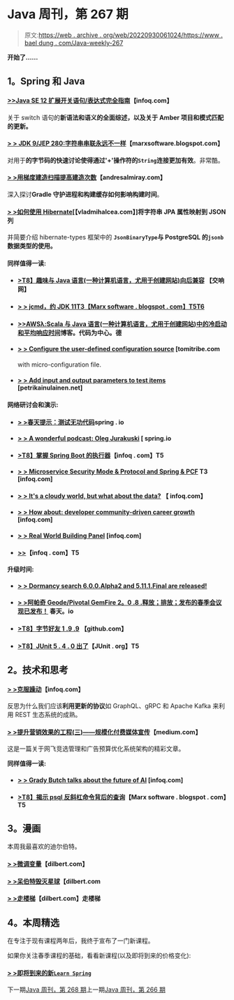 # Java 周刊，第 267 期

> 原文:[https://web . archive . org/web/20220930061024/https://www . bael dung . com/Java-weekly-267](https://web.archive.org/web/20220930061024/https://www.baeldung.com/java-weekly-267)

**开始了……**

## **1。Spring 和 Java**

#### [**>>Java SE 12 扩展开关语句/表达式完全指南**](https://web.archive.org/web/20220625171214/https://www.infoq.com/articles/java-12-switch-expression?utm_campaign=infoq_content&utm_source=infoq&utm_medium=feed&utm_term=global)【infoq.com】

关于 switch 语句的**新语法和语义的全面综述，以及关于 Amber 项目和模式匹配的更新。**

#### [**> > JDK 9/JEP 280:字符串串联永远不一样**](https://web.archive.org/web/20220625171214/https://marxsoftware.blogspot.com/2019/01/jep-280-indify-string-concatenations.html)【marxsoftware.blogspot.com】

对用于**的字节码的快速讨论使得通过'+'操作符的`String`连接更加有效**。非常酷。

#### [**> >用梯度建造扫描提高建造次数**](https://web.archive.org/web/20220625171214/http://andresalmiray.com/improving-build-times-with-gradle-buildscans/)【andresalmiray.com】

深入探讨**Gradle 守护进程和构建缓存如何影响构建时间**。

#### [**> >如何使用 Hibernate**](https://web.archive.org/web/20220625171214/https://vladmihalcea.com/map-string-jpa-property-json-column-hibernate/)[【vladmihalcea.com】]将字符串 JPA 属性映射到 JSON 列

并简要介绍 hibernate-types 框架中的 **`JsonBinaryType`与 PostgreSQL 的`jsonb`数据类型的使用。**

#### **同样值得一读:**

*   #### [**>T8】趣味与 Java 语言(一种计算机语言，尤用于创建网站)向后兼容**](https://web.archive.org/web/20220625171214/https://www.symphonious.net/2019/02/04/fun-with-java-backwards-compatibility/) 【交响网】

*   #### [**> > jcmd，约 JDK 11**T3【Marx software . blogspot . com】T5T6](https://web.archive.org/web/20220625171214/https://marxsoftware.blogspot.com/2019/02/jcmd-jdk-11.html)

*   #### [**>>AWSλ:Scala 与 Java 语言(一种计算机语言，尤用于创建网站)中的冷启动和平均响应时间**](https://web.archive.org/web/20220625171214/https://blog.codecentric.de/en/2019/02/aws-lambda-cold-boot-and-mean-response-times-in-scala-vs-java/)博客。代码为中心。德

*   #### [**> > Configure the user-defined configuration source**](https://web.archive.org/web/20220625171214/https://www.tomitribe.com/blog/custom-configsource-with-microprofile-configuration/) [tomitribe.com

    with micro-configuration file.
*   #### **[> > Add input and output parameters to test items](https://web.archive.org/web/20220625171214/https://www.petrikainulainen.net/programming/testing/adding-input-and-output-parameters-to-testproject-actions/)** [petrikainulainen.net]

#### **网络研讨会和演示:**

*   #### [**> >春天提示：测试无功代码**](https://web.archive.org/web/20220625171214/https://spring.io/blog/2019/02/06/spring-tips-testing-reactive-code)spring . io

*   #### [**> > A wonderful podcast: Oleg Jurakuski**](https://web.archive.org/web/20220625171214/https://spring.io/blog/2019/02/01/a-bootiful-podcast-oleg-zhurakousky) [ spring.io

*   #### [**>T8】掌握 Spring Boot 的执行器**](https://web.archive.org/web/20220625171214/https://www.infoq.com/presentations/spring-boot-actuator?utm_campaign=infoq_content&utm_source=infoq&utm_medium=feed&utm_term=global)【infoq . com】T5

*   #### **[> > Microservice Security Mode & Protocol and Spring & PCF](https://web.archive.org/web/20220625171214/https://www.infoq.com/presentations/microservices-security-spring-pcf?utm_campaign=infoq_content&utm_source=infoq&utm_medium=feed&utm_term=global) T3 [infoq.com]**

*   #### [**> > It's a cloudy world, but what about the data?**](https://web.archive.org/web/20220625171214/https://www.infoq.com/presentations/microservices-pcf-pcc?utm_campaign=infoq_content&utm_source=infoq&utm_medium=feed&utm_term=global) 【 infoq.com】

*   #### [**> > How about: developer community-driven career growth**](https://web.archive.org/web/20220625171214/https://www.infoq.com/presentations/booking-game-roles?utm_campaign=infoq_content&utm_source=infoq&utm_medium=feed&utm_term=global) [infoq.com]

*   #### [**> > Real World Building Panel**](https://web.archive.org/web/20220625171214/https://www.infoq.com/presentations/architectures-panel?utm_campaign=infoq_content&utm_source=infoq&utm_medium=feed&utm_term=global) [infoq.com]

*   #### [**>>**](https://web.archive.org/web/20220625171214/https://www.infoq.com/presentations/metrics-apache-geode-micrometer?utm_campaign=infoq_content&utm_source=infoq&utm_medium=feed&utm_term=global)【infoq . com】T5

**升级时间:**

*   #### [**> > Dormancy search 6.0.0.Alpha2 and 5.11.1.Final are released!**](https://web.archive.org/web/20220625171214/http://in.relation.to/2019/02/01/hibernate-search-6-0-0-Alpha2-and-5-11-1-Final/)

*   #### [**> >阿帕奇 Geode/Pivotal GemFire 2。0 .8 .释放；排放；发布的春季会议现已发布！**](https://web.archive.org/web/20220625171214/https://spring.io/blog/2019/02/04/spring-session-for-apache-geode-pivotal-gemfire-2-0-8-release-available) 春天。io

*   #### **[>T8】字节好友 1 .9 .9](https://web.archive.org/web/20220625171214/https://github.com/raphw/byte-buddy/releases/tag/byte-buddy-1.9.9)** 【github.com】

*   #### **[>T8】JUnit 5 . 4 . 0 出了](https://web.archive.org/web/20220625171214/https://junit.org/junit5/docs/5.4.0/release-notes/)**【JUnit . org】T5

## **2。技术和思考**

#### [**> >克服躁动**](https://web.archive.org/web/20220625171214/https://www.infoq.com/articles/overcoming-restlessness?utm_campaign=infoq_content&utm_source=infoq&utm_medium=feed&utm_term=global)【infoq.com】

反思为什么我们应该**利用更新的协议**如 GraphQL、gRPC 和 Apache Kafka 来利用 REST 生态系统的成熟。

#### **[> >提升营销效果的工程(三)——规模化付费媒体宣传](https://web.archive.org/web/20220625171214/https://medium.com/netflix-techblog/engineering-to-scale-paid-media-campaigns-84ba018fb3fa)**【medium.com】

这是一篇关于网飞竞选管理和广告预算优化系统架构的精彩文章。

**同样值得一读:**

*   #### [**> > Grady Butch talks about the future of AI**](https://web.archive.org/web/20220625171214/https://www.infoq.com/news/2019/02/Grady-Booch-Future-AI?utm_campaign=infoq_content&utm_source=infoq&utm_medium=feed&utm_term=global) [infoq.com]

*   #### [**>T8】揭示 psql 反斜杠命令背后的查询**](https://web.archive.org/web/20220625171214/https://marxsoftware.blogspot.com/2019/02/psql-backslash-commands-queries.html)【Marx software . blogspot . com】T5

## **3。漫画**

本周我最喜欢的迪尔伯特。

#### [**> >微调变量**](https://web.archive.org/web/20220625171214/https://dilbert.com/strip/2019-01-31)【dilbert.com】

#### [**> >呆伯特毁灭星球**](https://web.archive.org/web/20220625171214/https://dilbert.com/strip/2019-02-03)【dilbert.com

#### [**> >走楼梯**](https://web.archive.org/web/20220625171214/https://dilbert.com/strip/2019-02-02)【dilbert.com】走楼梯

## **4。本周精选**

在专注于现有课程两年后，我终于宣布了一门新课程。

如果你关注春季课程的基础，看看新课程(以及即将到来的价格变化):

#### **[> >即将到来的新`Learn Spring`](/web/20220625171214/https://www.baeldung.com/learn-spring-course)**

下一期[Java 周刊，第 268 期](/web/20220625171214/https://www.baeldung.com/java-weekly-268)上一期[Java 周刊，第 266 期](/web/20220625171214/https://www.baeldung.com/java-weekly-266)